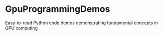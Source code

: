 GpuProgrammingDemos
===================

Easy-to-read Python code demos demonstrating fundamental concepts in GPU computing
